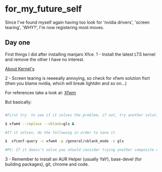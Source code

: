 # for_my_future_self
Since I've found myself again having too look for 'nvidia drivers', 'screen tearing', 'WHY?', I'm now registering most moves.

## Day one

First things I did after installing manjaro Xfce.
1 - Install the latest LTS kernel and remove the other I have no interest.

[About Kernel's](wiki.manjaro.org/index.php/Manjaro_Kernels)

2 - Screen tearing is reeeeally annoying, so check for xfwm solution  fisrt (then you blame nvidia, which will break lightdm and so on...)

For references take a look at:
[Xfwm](wiki.archlinux.org/title/Xfwm)

But basically:

```bash

#First try  to see if it solves the problem, if not, try another solution (good luck!)

$ xfwm4 --replace --vblank=glx &

#If it solves, do the following in order to save it

$  xfconf-query -c xfwm4 -p /general/vblank_mode -s glx

#PS: If it doesn't solve you should consider trying another composite manager

```

3 - Remember to install an AUR Helper  (usually YaY), base-devel (for building packages), git, chrome and code.


